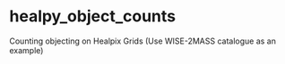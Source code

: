 # healpy_object_counts
Counting objecting on Healpix Grids (Use WISE-2MASS catalogue as an example)
